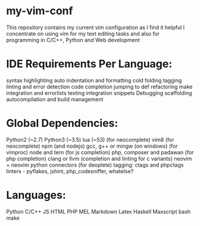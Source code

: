 my-vim-conf
===========

This repository contains my current vim configuration as I find it helpful 
I concentrate on using vim for my text editing tasks and also for programming in C/C++, Python and Web development

IDE Requirements Per Language:
==============================
syntax highlighting
auto indentation and formatting
cold folding
tagging
linting and error detection
code completion
jumping to def
refactoring
make integration and errorlists
testing integration
snippets
Debugging
scaffolding
autocompilation and build management

Global Dependencies:
====================
Python2 (~2.7)
Python3 (~3.5)
lua (~53) (for neocomplete)
vim8 (for neocomplete)
npm (and nodejs)
gcc, g++ or mingw (on windows) (for vimproc)
node and tern (for js completion)
php, composer and padawan (for php completion)
clang or llvm (completion and linting for c variants)
neovim + neovim python connectors (for deoplete)
tagging: ctags and phpctags
linters - pyflakes, jshint, php_codesniffer, whatelse?

Languages:
==========
Python
C/C++
JS
HTML
PHP
MEL
Markdown
Latex
Haskell
Maxscript
bash
make

